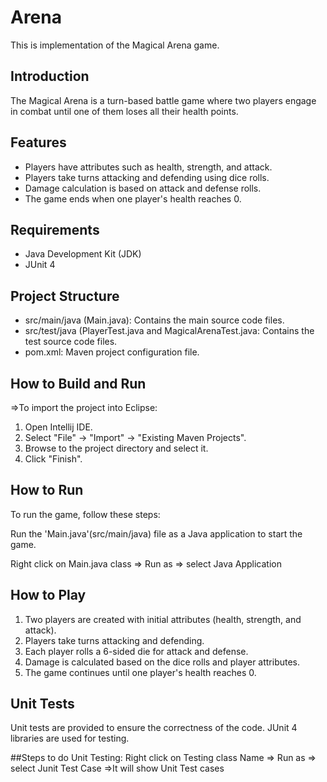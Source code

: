 # Arena

This is implementation of the Magical Arena game.

## Introduction

The Magical Arena is a turn-based battle game where two players engage in combat until one of them loses all their health points.

## Features

- Players have attributes such as health, strength, and attack.
- Players take turns attacking and defending using dice rolls.
- Damage calculation is based on attack and defense rolls.
- The game ends when one player's health reaches 0.

## Requirements
- Java Development Kit (JDK)
- JUnit 4

## Project Structure
- src/main/java (Main.java): Contains the main source code files.
- src/test/java (PlayerTest.java and MagicalArenaTest.java: Contains the test source code files.
- pom.xml: Maven project configuration file.

## How to Build and Run

=>To import the project into Eclipse:
1. Open Intellij IDE.
2. Select "File" -> "Import" -> "Existing Maven Projects".
3. Browse to the project directory and select it.
4. Click "Finish".

## How to Run

To run the game, follow these steps:

Run the 'Main.java'(src/main/java) file as a Java application to start the game.

Right click on Main.java class => Run as => select Java Application

## How to Play

1. Two players are created with initial attributes (health, strength, and attack).
2. Players take turns attacking and defending.
3. Each player rolls a 6-sided die for attack and defense.
4. Damage is calculated based on the dice rolls and player attributes.
5. The game continues until one player's health reaches 0.


## Unit Tests
Unit tests are provided to ensure the correctness of the code. JUnit 4  libraries are used for testing.

##Steps to do Unit Testing:
Right click on Testing class Name => Run as => select Junit Test Case =>It will show Unit Test cases
